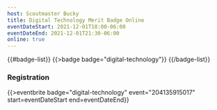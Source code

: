 ```yaml
---
host: Scoutmaster Bucky
title: Digital Technology Merit Badge Online
eventDateStart: 2021-12-01T18:00-06:00
eventDateEnd: 2021-12-01T21:30-06:00
online: true
---
```


{{#badge-list}}
{{>badge badge="digital-technology"}}
{{/badge-list}}

### Registration

{{>eventbrite badge="digital-technology" event="204135915017" start=eventDateStart end=eventDateEnd}}
